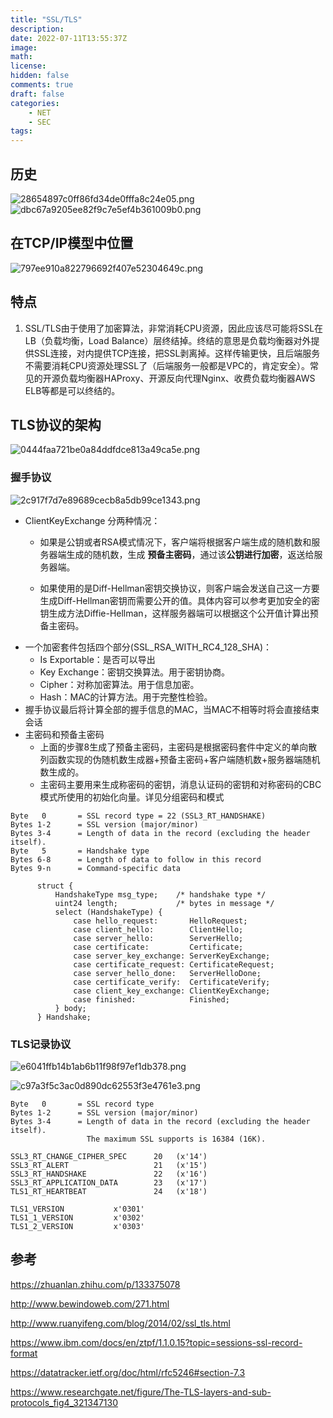 ```yaml
---
title: "SSL/TLS"
description: 
date: 2022-07-11T13:55:37Z
image: 
math: 
license: 
hidden: false
comments: true
draft: false
categories:
    - NET
    - SEC
tags: 
---
```

## 历史
![28654897c0ff86fd34de0fffa8c24e05.png](../_resources/28654897c0ff86fd34de0fffa8c24e05.png)
![dbc67a9205ee82f9c7e5ef4b361009b0.png](../_resources/dbc67a9205ee82f9c7e5ef4b361009b0.png)

## 在TCP/IP模型中位置
![797ee910a822796692f407e52304649c.png](../_resources/797ee910a822796692f407e52304649c.png)
## 特点
1. SSL/TLS由于使用了加密算法，非常消耗CPU资源，因此应该尽可能将SSL在LB（负载均衡，Load Balance）层终结掉。终结的意思是负载均衡器对外提供SSL连接，对内提供TCP连接，把SSL剥离掉。这样传输更快，且后端服务不需要消耗CPU资源处理SSL了（后端服务一般都是VPC的，肯定安全）。常见的开源负载均衡器HAProxy、开源反向代理Nginx、收费负载均衡器AWS ELB等都是可以终结的。

## TLS协议的架构
![0444faa721be0a84ddfdce813a49ca5e.png](../_resources/0444faa721be0a84ddfdce813a49ca5e.png)

### 握手协议
![2c917f7d7e89689cecb8a5db99ce1343.png](../_resources/2c917f7d7e89689cecb8a5db99ce1343.png)
- ClientKeyExchange
分两种情况：
	- 如果是公钥或者RSA模式情况下，客户端将根据客户端生成的随机数和服务器端生成的随机数，生成
	**预备主密码**，通过该**公钥进行加密**，返送给服务器端。

	- 如果使用的是Diff-Hellman密钥交换协议，则客户端会发送自己这一方要生成Diff-Hellman密钥而需要公开的值。具体内容可以参考更加安全的密钥生成方法Diffie-Hellman，这样服务器端可以根据这个公开值计算出预备主密码。
- 一个加密套件包括四个部分(SSL_RSA_WITH_RC4_128_SHA)：
	- Is Exportable：是否可以导出
	- Key Exchange：密钥交换算法。用于密钥协商。
	- Cipher：对称加密算法。用于信息加密。
	- Hash：MAC的计算方法。用于完整性检验。
- 握手协议最后将计算全部的握手信息的MAC，当MAC不相等时将会直接结束会话
- 主密码和预备主密码
	- 上面的步骤8生成了预备主密码，主密码是根据密码套件中定义的单向散列函数实现的伪随机数生成器+预备主密码+客户端随机数+服务器端随机数生成的。
	- 主密码主要用来生成称密码的密钥，消息认证码的密钥和对称密码的CBC模式所使用的初始化向量。详见分组密码和模式
```
Byte   0       = SSL record type = 22 (SSL3_RT_HANDSHAKE)
Bytes 1-2      = SSL version (major/minor)
Bytes 3-4      = Length of data in the record (excluding the header itself).
Byte   5       = Handshake type
Bytes 6-8      = Length of data to follow in this record
Bytes 9-n      = Command-specific data                   
```
```
      struct {
          HandshakeType msg_type;    /* handshake type */
          uint24 length;             /* bytes in message */
          select (HandshakeType) {
              case hello_request:       HelloRequest;
              case client_hello:        ClientHello;
              case server_hello:        ServerHello;
              case certificate:         Certificate;
              case server_key_exchange: ServerKeyExchange;
              case certificate_request: CertificateRequest;
              case server_hello_done:   ServerHelloDone;
              case certificate_verify:  CertificateVerify;
              case client_key_exchange: ClientKeyExchange;
              case finished:            Finished;
          } body;
      } Handshake;

```
### TLS记录协议
![e6041ffb14b1ab6b11f98f97ef1db378.png](../_resources/e6041ffb14b1ab6b11f98f97ef1db378.png)

![c97a3f5c3ac0d890dc62553f3e4761e3.png](../_resources/c97a3f5c3ac0d890dc62553f3e4761e3.png)
```
Byte   0       = SSL record type
Bytes 1-2      = SSL version (major/minor)
Bytes 3-4      = Length of data in the record (excluding the header itself).
                 The maximum SSL supports is 16384 (16K).
```
```
SSL3_RT_CHANGE_CIPHER_SPEC      20   (x'14')
SSL3_RT_ALERT                   21   (x'15')
SSL3_RT_HANDSHAKE               22   (x'16')
SSL3_RT_APPLICATION_DATA        23   (x'17')
TLS1_RT_HEARTBEAT               24   (x'18')
```
```
TLS1_VERSION           x'0301'
TLS1_1_VERSION         x'0302'
TLS1_2_VERSION         x'0303'
```
## 参考
https://zhuanlan.zhihu.com/p/133375078

http://www.bewindoweb.com/271.html

http://www.ruanyifeng.com/blog/2014/02/ssl_tls.html

https://www.ibm.com/docs/en/ztpf/1.1.0.15?topic=sessions-ssl-record-format

https://datatracker.ietf.org/doc/html/rfc5246#section-7.3

https://www.researchgate.net/figure/The-TLS-layers-and-sub-protocols_fig4_321347130
